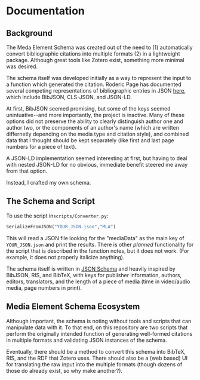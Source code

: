 # Documentation

## Background
The Meda Element Schema was created out of the need to (1) automatically convert bibliographic citations into multiple formats (2) in a lightweight package. Although great tools like Zotero exist, something more minimal was desired.

The schema itself was developed initially as a way to represent the input to a function which generated the citation. Roderic Page has documented several competing representations of bibliographic entries in JSON [here](https://github.com/rdmpage/bibliographic-metadata-json?tab=readme-ov-file), which include BibJSON, CLS-JSON, and JSON-LD.

At first, BibJSON seemed promising, but some of the keys seemed unintuative--and more importantly, the project is inactive. Many of these options did not preserve the ability to clearly distinguish author one and author two, or the components of an author's name (which are written differnetly depending on the media type and citation style), and combined data that I thought should be kept separately (like first and last page numbers for a piece of text).

A JSON-LD implementation seemed interesting at first, but having to deal with nested JSON-LD for no obvious, immediate benefit steered me away from that option.

Instead, I crafted my own schema.

## The Schema and Script
To use the script in`scripts/Converter.py`:
```python
SerializeFromJSON("YOUR_JSON.json","MLA")
```
This will read a JSON file looking for the "mediaData" as the main key of `YOUR_JSON.json` and print the results. There is other _planned_ functionality for the script that is described in the function notes, but it does not work. (For example, it does not properly italicize anything).

The schema itself is written in [JSON Schema](https://json-schema.org/) and heavily inspired by BibJSON, RIS, and BibTeX, with keys for publisher information, authors, editors, translators, and the length of a piece of media (time in video/audio media, page numbers in print).


## Media Element Schema Ecosystem
Although important, the schema is noting without tools and scripts that can manipulate data with it. To that end, on this repository are two scripts that perform the originally intended function of generating well-formed citations in multiple formats and validating JSON instances of the schema.

Eventually, there should be a method to convert this schema into BibTeX, RIS, and the RDF that Zotero uses. There should also be a (web based) UI for translating the raw input into the multiple formats (though dozens of those do already exist, so why make another?).